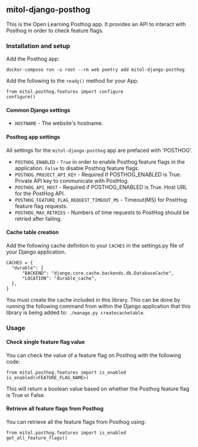 mitol-django-posthog
---

This is the Open Learning Posthog app. It provides an API to interact with Posthog in order to check feature flags.


### Installation and setup

Add the Posthog app:

`docker-compose run -u root --rm web poetry add mitol-django-posthog`

Add the following to the `ready()` method for your App.

```
from mitol.posthog.features import configure
configure()

```

#### Common Django settings

- `HOSTNAME` - The website's hostname.

#### Posthog app settings

All settings for the `mitol-django-posthog` app are prefaced with 'POSTHOG'.

- `POSTHOG_ENABLED` - `True` in order to enable Posthog feature flags in the application.  `False` to disable Posthog feature flags.
- `POSTHOG_PROJECT_API_KEY` - Required if POSTHOG_ENABLED is True. Private API key to communicate with PostHog.
- `POSTHOG_API_HOST` - Required if POSTHOG_ENABLED is True. Host URL for the PostHog API.
- `POSTHOG_FEATURE_FLAG_REQUEST_TIMEOUT_MS` - Timeout(MS) for PostHog feature flag requests.
- `POSTHOG_MAX_RETRIES` - Numbers of time requests to PostHog should be retried after failing.

#### Cache table creation
Add the following cache defintion to your `CACHES` in the settings.py file of your Django application.
```
CACHES = {
  "durable": {
      "BACKEND": "django.core.cache.backends.db.DatabaseCache",
      "LOCATION": "durable_cache",
  },
}
```

You must create the cache included in this library.  This can be done by running the following command from within the Django application that this library is being added to: `./manage.py createcachetable`.

### Usage

#### Check single feature flag value
You can check the value of a feature flag on Posthog with the following code:
```
from mitol.posthog.features import is_enabled
is_enabled(<FEATURE_FLAG_NAME>)
```
This will return a boolean value based on whether the Posthog feature flag is True or False.

#### Retrieve all feature flags from Posthog
You can retrieve all the feature flags from Posthog using:
```
from mitol.posthog.features import is_enabled
get_all_feature_flags()
```

